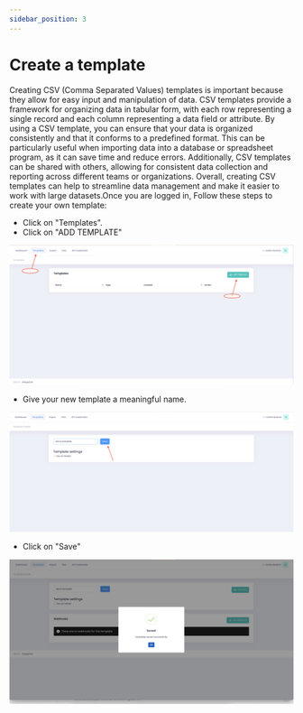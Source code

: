 ```yaml
---
sidebar_position: 3
---
```


# Create a template

Creating CSV (Comma Separated Values) templates is important because they allow for easy input and manipulation of data. CSV templates provide a framework for organizing data in tabular form, with each row representing a single record and each column representing a data field or attribute. By using a CSV template, you can ensure that your data is organized consistently and that it conforms to a predefined format. This can be particularly useful when importing data into a database or spreadsheet program, as it can save time and reduce errors. Additionally, CSV templates can be shared with others, allowing for consistent data collection and reporting across different teams or organizations. Overall, creating CSV templates can help to streamline data management and make it easier to work with large datasets.Once you are logged in, Follow these steps to create your own template:

- Click on "Templates".
- Click on "ADD TEMPLATE"

![MarineGEO circle logo](/img/create_template1.png "create template")

- Give your new template a meaningful name.

![MarineGEO circle logo](/img/fill_up1.png "fill up")

- Click on "Save"

![MarineGEO circle logo](/img/template_save.png "template saved")
